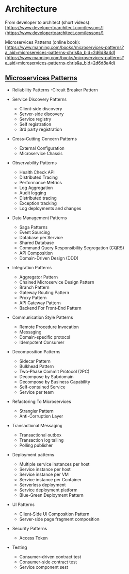 # Architecture

From developer to architect (short videos): [https://www.developertoarchitect.com/lessons/](https://www.developertoarchitect.com/lessons/)

Microservices Patterns (online book): [https://www.manning.com/books/microservices-patterns?a_aid=microservices-patterns-chris&a_bid=2d6d8a4d](https://www.manning.com/books/microservices-patterns?a_aid=microservices-patterns-chris&a_bid=2d6d8a4d)

## [Microservices Patterns](https://microservices.io/patterns/microservices.html)

- Reliability Patterns
  -Circuit Breaker Pattern
  
- Service Discovery Patterns
  - Client-side discovery
  - Server-side discovery
  - Service registry
  - Self registration
  - 3rd party registration

- Cross-Cutting Concern Patterns
  - External Configuration
  - Microservice Chassis

- Observability Patterns
  - Health Check API
  - Distributed Tracing
  - Performance Metrics
  - Log Aggregation
  - Audit logging
  - Distributed tracing
  - Exception tracking
  - Log deployments and changes
  
- Data Management Patterns
  - Saga Patterns
  - Event Sourcing
  - Database per Service
  - Shared Database
  - Command Query Responsibility Segregation (CQRS)
  - API Composition
  - Domain-Driven Design (DDD)

- Integration Patterns
  - Aggregator Pattern
  - Chained Microservice Design Pattern
  - Branch Pattern
  - Gateway Routing Pattern
  - Proxy Pattern
  - API Gateway Pattern
  - Backend For Front-End Pattern

- Communication Style Patterns
  - Remote Procedure Invocation
  - Messaging
  - Domain-specific protocol
  - Idempotent Consumer

- Decomposition Patterns
  - Sidecar Pattern
  - Bulkhead Pattern
  - Two-Phase Commit Protocol (2PC)
  - Decompose by Subdomain
  - Decompose by Business Capability
  - Self-contained Service
  - Service per team

- Refactoring To Microservices
  - Strangler Pattern
  - Anti-Corruption Layer

- Transactional Messaging
  - Transactional outbox
  - Transaction log tailing
  - Polling publisher

- Deployment patterns
  - Multiple service instances per host
  - Service instance per host
  - Service instance per VM
  - Service instance per Container
  - Serverless deployment
  - Service deployment platform
  - Blue-Green Deployment Pattern

- UI Patterns
  - Client-Side UI Composition Pattern
  - Server-side page fragment composition

- Security Patterns
  - Access Token

- Testing
  - Consumer-driven contract test
  - Consumer-side contract test
  - Service component sest 

